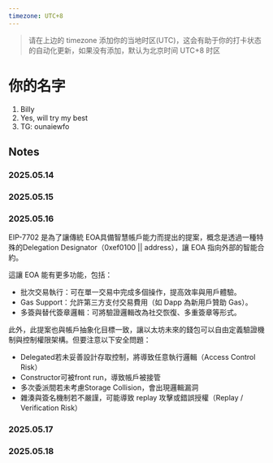 ```yaml
---
timezone: UTC+8
---
```


> 请在上边的 timezone 添加你的当地时区(UTC)，这会有助于你的打卡状态的自动化更新，如果没有添加，默认为北京时间 UTC+8 时区


# 你的名字

1. Billy
2. Yes, will try my best
3. TG: ounaiewfo

## Notes

<!-- Content_START -->

### 2025.05.14

### 2025.05.15

### 2025.05.16

EIP-7702 是為了讓傳統 EOA具備智慧帳戶能力而提出的提案，概念是透過一種特殊的Delegation Designator（0xef0100 || address），讓 EOA 指向外部的智能合約。

這讓 EOA 能有更多功能，包括：
- 批次交易執行：可在單一交易中完成多個操作，提高效率與用戶體驗。
- Gas Support：允許第三方支付交易費用（如 Dapp 為新用戶贊助 Gas）。
- 多簽與替代簽章邏輯：可將驗證邏輯改為社交恢復、多重簽章等形式。

此外，此提案也與帳戶抽象化目標一致，讓以太坊未來的錢包可以自由定義驗證機制與控制權限架構。但要注意以下安全問題：

- Delegated若未妥善設計存取控制，將導致任意執行邏輯（Access Control Risk）
- Constructor可被front run，導致帳戶被接管
- 多次委派間若未考慮Storage Collision，會出現邏輯漏洞
- 雜湊與簽名機制若不嚴謹，可能導致 replay 攻擊或錯誤授權（Replay / Verification Risk）

### 2025.05.17

### 2025.05.18


<!-- Content_END -->
